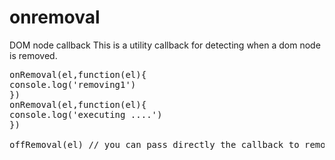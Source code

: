 # onremoval
 DOM node callback
 This is a utility callback for detecting when a dom node is removed.
<pre>
onRemoval(el,function(el){
console.log('removing1') 
})
onRemoval(el,function(el){
console.log('executing ....') 
})

offRemoval(el) // you can pass directly the callback to remove
</pre>
